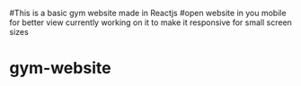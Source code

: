 #This is a basic gym website made in Reactjs 
#open website in you mobile for better view currently working on it to make it responsive for small screen sizes

# gym-website
